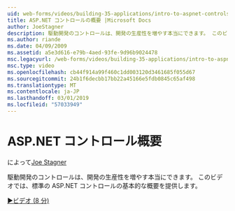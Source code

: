 ```yaml
---
uid: web-forms/videos/building-35-applications/intro-to-aspnet-controls
title: ASP.NET コントロールの概要 |Microsoft Docs
author: JoeStagner
description: 駆動開発のコントロールは、開発の生産性を増やす本当にできます。 このビデオでは、標準の ASP.NET コントロールの基本的な概要を提供します。
ms.author: riande
ms.date: 04/09/2009
ms.assetid: a5e3d616-e79b-4aed-93fe-9d96b9024478
msc.legacyurl: /web-forms/videos/building-35-applications/intro-to-aspnet-controls
msc.type: video
ms.openlocfilehash: cb44f914a99f460c1dd003120d3461685f055d67
ms.sourcegitcommit: 24b1f6decbb17bb22a45166e5fdb0845c65af498
ms.translationtype: MT
ms.contentlocale: ja-JP
ms.lasthandoff: 03/01/2019
ms.locfileid: "57033949"
---
```

<a name="intro-to-aspnet-controls"></a>ASP.NET コントロール概要
====================
によって[Joe Stagner](https://github.com/JoeStagner)

駆動開発のコントロールは、開発の生産性を増やす本当にできます。 このビデオでは、標準の ASP.NET コントロールの基本的な概要を提供します。

[&#9654;ビデオ (8 分)](https://channel9.msdn.com/Blogs/ASP-NET-Site-Videos/intro-to-aspnet-controls)
